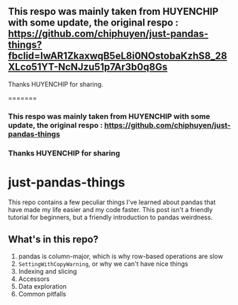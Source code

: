 ## This respo was mainly taken from HUYENCHIP with some update, the original respo : https://github.com/chiphuyen/just-pandas-things?fbclid=IwAR1ZkaxwqB5eL8i0NOstobaKzhS8_28XLco51YT-NcNJzu51p7Ar3b0q8Gs    

Thanks HUYENCHIP for sharing.  


=======
### This respo was mainly taken from HUYENCHIP with some update, the original respo : https://github.com/chiphuyen/just-pandas-things  

### Thanks HUYENCHIP for sharing



# just-pandas-things
This repo contains a few peculiar things I've learned about pandas that have made my life easier and my code faster. This post isn't a friendly tutorial for beginners, but a friendly introduction to pandas weirdness.


## What's in this repo?

1. pandas is column-major, which is why row-based operations are slow
2. `SettingWithCopyWarning`, or why we can't have nice things
3. Indexing and slicing
4. Accessors
5. Data exploration
6. Common pitfalls
